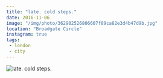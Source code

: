 ```yaml
---
title: "late. cold steps."
date: 2016-11-06
image: "/img/photo/362902526806607f89ca82e3d4b47d9b.jpg"
location: "Broadgate Circle"
instagram: true
tags:
 - london
 - city
---
```


![late. cold steps.](/img/photo/362902526806607f89ca82e3d4b47d9b.jpg)
